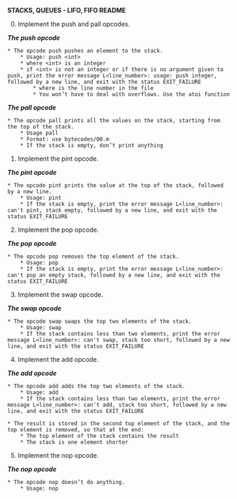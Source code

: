 **STACKS, QUEUES - LIFO, FIFO README**

0. Implement the push and pall opcodes.

***The push opcode***

	* The opcode push pushes an element to the stack.
		* Usage: push <int>
		* where <int> is an integer
		* if <int> is not an integer or if there is no argument given to push, print the error message L<line_number>: usage: push integer, followed by a new line, and exit with the status EXIT_FAILURE
			* where is the line number in the file
			* You won’t have to deal with overflows. Use the atoi function
***The pall opcode***

	* The opcode pall prints all the values on the stack, starting from the top of the stack.
		* Usage pall
		* Format: use bytecodes/00.m
		* If the stack is empty, don’t print anything

1. Implement the pint opcode.

***The pint opcode***

	* The opcode pint prints the value at the top of the stack, followed by a new line.
		* Usage: pint
		* If the stack is empty, print the error message L<line_number>: can't pint, stack empty, followed by a new line, and exit with the status EXIT_FAILURE

2. Implement the pop opcode.

***The pop opcode***

	* The opcode pop removes the top element of the stack.
		* Usage: pop
		* If the stack is empty, print the error message L<line_number>: can't pop an empty stack, followed by a new line, and exit with the status EXIT_FAILURE

3. Implement the swap opcode.

***The swap opcode***

	* The opcode swap swaps the top two elements of the stack.
		* Usage: swap
		* If the stack contains less than two elements, print the error message L<line_number>: can't swap, stack too short, followed by a new line, and exit with the status EXIT_FAILURE

4. Implement the add opcode.

***The add opcode***

	* The opcode add adds the top two elements of the stack.
		* Usage: add
		* If the stack contains less than two elements, print the error message L<line_number>: can't add, stack too short, followed by a new line, and exit with the status EXIT_FAILURE

	* The result is stored in the second top element of the stack, and the top element is removed, so that at the end:
		* The top element of the stack contains the result
		* The stack is one element shorter

5. Implement the nop opcode.

***The nop opcode***

	* The opcode nop doesn’t do anything.
		* Usage: nop

